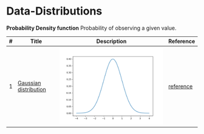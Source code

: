 # Data-Distributions

**Probability Density function**
Probability of observing a given value.

| # | Title | Description | Reference |
|---| ----- | ----------- | --------- |
|1| [Gaussian distribution](./gaussian-distribution.py)|   ![gaussian](./images/gaussian.png)| [reference](https://machinelearningmastery.com/statistical-data-distributions/)|

